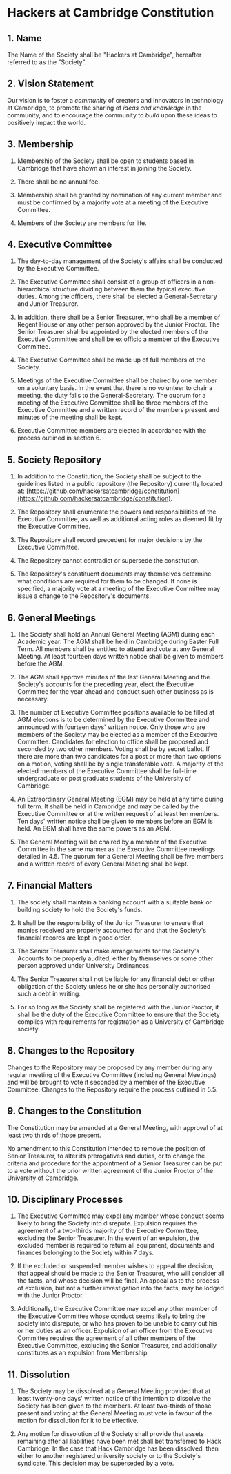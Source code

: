 # Hackers at Cambridge Constitution

## 1. Name

The Name of the Society shall be "Hackers at Cambridge", hereafter referred to as the "Society".

## 2. Vision Statement

Our vision is to foster a _community_ of creators and innovators in technology at Cambridge, to promote the sharing of _ideas and knowledge_ in the community, and to encourage the community to _build_ upon these ideas to positively impact the world.

## 3. Membership

1. Membership of the Society shall be open to students based in Cambridge that have shown an interest in joining the Society.

2. There shall be no annual fee.

3. Membership shall be granted by nomination of any current member and must be confirmed by a majority vote at a meeting of the Executive Committee.

4. Members of the Society are members for life.

## 4. Executive Committee

1. The day-to-day management of the Society's affairs shall be conducted by the Executive Committee.

2. The Executive Committee shall consist of a group of officers in a non-hierarchical structure dividing between them the typical executive duties. Among the officers, there shall be elected a General-Secretary and Junior Treasurer.

3. In addition, there shall be a Senior Treasurer, who shall be a member of Regent House or any other person approved by the Junior Proctor. The Senior Treasurer shall be appointed by the elected members of the Executive Committee and shall be ex officio a member of the Executive Committee.

4. The Executive Committee shall be made up of full members of the Society.

5. Meetings of the Executive Committee shall be chaired by one member on a voluntary basis. In the event that there is no volunteer to chair a meeting, the duty falls to the General-Secretary. The quorum for a meeting of the Executive Committee shall be three members of the Executive Committee and a written record of the members present and minutes of the meeting shall be kept.

6. Executive Committee members are elected in accordance with the process outlined in section 6.

## 5. Society Repository

1. In addition to the Constitution, the Society shall be subject to the guidelines listed in a public repository (the Repository) currently located at: [https://github.com/hackersatcambridge/constitution](https://github.com/hackersatcambridge/constitution).

2. The Repository shall enumerate the powers and responsibilities of the Executive Committee, as well as additional acting roles as deemed fit by the Executive Committee.

3. The Repository shall record precedent for major decisions by the Executive Committee.

4. The Repository cannot contradict or supersede the constitution.

5. The Repository's constituent documents may themselves determine what conditions are required for them to be changed. If none is specified, a majority vote at a meeting of the Executive Committee may issue a change to the Repository's documents.

## 6. General Meetings

1. The Society shall hold an Annual General Meeting (AGM) during each Academic year. The AGM shall be held in Cambridge during Easter Full Term. All members shall be entitled to attend and vote at any General Meeting. At least fourteen days written notice shall be given to members before the AGM.

2. The AGM shall approve minutes of the last General Meeting and the Society's accounts for the preceding year, elect the Executive Committee for the year ahead and conduct such other business as is necessary.

3. The number of Executive Committee positions available to be filled at AGM elections is to be determined by the Executive Committee and announced with fourteen days' written notice. Only those who are members of the Society may be elected as a member of the Executive Committee. Candidates for election to office shall be proposed and seconded by two other members. Voting shall be by secret ballot. If there are more than two candidates for a post or more than two options on a motion, voting shall be by single transferable vote. A majority of the elected members of the Executive Committee shall be full-time undergraduate or post graduate students of the University of Cambridge.

4. An Extraordinary General Meeting (EGM) may be held at any time during full term. It shall be held in Cambridge and may be called by the Executive Committee or at the written request of at least ten members. Ten days' written notice shall be given to members before an EGM is held. An EGM shall have the same powers as an AGM.

5. The General Meeting will be chaired by a member of the Executive Committee in the same manner as the Executive Committee meetings detailed in 4.5. The quorum for a General Meeting shall be five members and a written record of every General Meeting shall be kept.

## 7. Financial Matters

1. The society shall maintain a banking account with a suitable bank or building society to hold the Society's funds.

2. It shall be the responsibility of the Junior Treasurer to ensure that monies received are properly accounted for and that the Society's financial records are kept in good order.

3. The Senior Treasurer shall make arrangements for the Society's Accounts to be properly audited, either by themselves or some other person approved under University Ordinances.

4. The Senior Treasurer shall not be liable for any financial debt or other obligation of the Society unless he or she has personally authorised such a debt in writing.

5. For so long as the Society shall be registered with the Junior Proctor, it shall be the duty of the Executive Committee to ensure that the Society complies with requirements for registration as a University of Cambridge society.

## 8. Changes to the Repository

Changes to the Repository may be proposed by any member during any regular meeting of the Executive Committee (including General Meetings) and will be brought to vote if seconded by a member of the Executive Committee. Changes to the Repository require the process outlined in 5.5.

## 9. Changes to the Constitution

The Constitution may be amended at a General Meeting, with approval of at least two thirds of those present.

No amendment to this Constitution intended to remove the position of Senior Treasurer, to alter its prerogatives and duties, or to change the criteria and procedure for the appointment of a Senior Treasurer can be put to a vote without the prior written agreement of the Junior Proctor of the University of Cambridge.

## 10. Disciplinary Processes

1. The Executive Committee may expel any member whose conduct seems likely to bring the Society into disrepute. Expulsion requires the agreement of a two-thirds majority of the Executive Committee, excluding the Senior Treasurer. In the event of an expulsion, the excluded member is required to return all equipment, documents and finances belonging to the Society within 7 days.

2. If the excluded or suspended member wishes to appeal the decision, that appeal should be made to the Senior Treasurer, who will consider all the facts, and whose decision will be final. An appeal as to the process of exclusion, but not a further investigation into the facts, may be lodged with the Junior Proctor.

3. Additionally, the Executive Committee may expel any other member of the Executive Committee whose conduct seems likely to bring the society into disrepute, or who has proven to be unable to carry out his or her duties as an officer. Expulsion of an officer from the Executive Committee requires the agreement of all other members of the Executive Committee, excluding the Senior Treasurer, and additionally constitutes as an expulsion from Membership.

## 11. Dissolution

1. The Society may be dissolved at a General Meeting provided that at least twenty-one days' written notice of the intention to dissolve the Society has been given to the members. At least two-thirds of those present and voting at the General Meeting must vote in favour of the motion for dissolution for it to be effective.

2. Any motion for dissolution of the Society shall provide that assets remaining after all liabilities have been met shall bet transferred to Hack Cambridge. In the case that Hack Cambridge has been dissolved, then either to another registered university society or to the Society's syndicate. This decision may be superseded by a vote.
